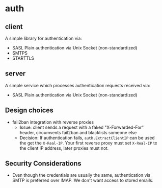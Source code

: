 # auth

## client

A simple library for authentication via:

* SASL Plain authentication via Unix Socket (non-standardized)
* SMTPS
* STARTTLS

## server

A simple service which processes authentication requests received via:

* SASL Plain authentication via Unix Socket (non-standardized)

## Design choices

* fail2ban integration with reverse proxies
  * Issue: client sends a request with a faked "X-Forwarded-For" header, circumvents fail2ban and blacklists someone else
  * Decision: If authentication fails, `auth.ExtractClientIP` can be used the get the `X-Real-IP`. Your first reverse proxy must set `X-Real-IP` to the client IP address, later proxies must not.

## Security Considerations

* Even though the credentials are usually the same, authentication via SMTP is preferred over IMAP. We don't want access to stored emails.
